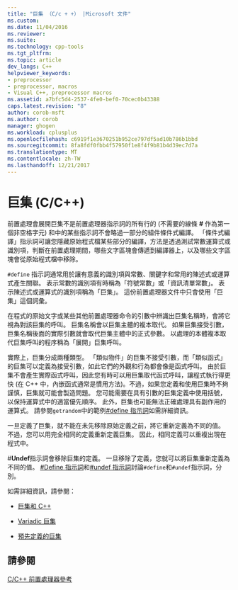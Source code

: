 ```yaml
---
title: "巨集 （C/c + +） |Microsoft 文件"
ms.custom: 
ms.date: 11/04/2016
ms.reviewer: 
ms.suite: 
ms.technology: cpp-tools
ms.tgt_pltfrm: 
ms.topic: article
dev_langs: C++
helpviewer_keywords:
- preprocessor
- preprocessor, macros
- Visual C++, preprocessor macros
ms.assetid: a7bfc5d4-2537-4fe0-bef0-70cec0b43388
caps.latest.revision: "8"
author: corob-msft
ms.author: corob
manager: ghogen
ms.workload: cplusplus
ms.openlocfilehash: c6919f1e3670251b952ce797df5ad10b786b1bbd
ms.sourcegitcommit: 8fa8fdf0fbb4f57950f1e8f4f9b81b4d39ec7d7a
ms.translationtype: MT
ms.contentlocale: zh-TW
ms.lasthandoff: 12/21/2017
---
```

# <a name="macros-cc"></a>巨集 (C/C++)
前置處理會展開巨集不是前置處理器指示詞的所有行的 (不需要的線條 **#** 作為第一個非空格字元) 和中的某些指示詞不會略過一部分的組件條件式編譯。 「條件式編譯」指示詞可讓您隱藏原始程式檔某些部分的編譯，方法是透過測試常數運算式或識別項，判斷在前置處理期間，哪些文字區塊會傳遞到編譯器上，以及哪些文字區塊會從原始程式檔中移除。  
  
 `#define` 指示詞通常用於讓有意義的識別項與常數、關鍵字和常用的陳述式或運算式產生關聯。 表示常數的識別項有時稱為「符號常數」或「資訊清單常數」。 表示陳述式或運算式的識別項稱為「巨集」。 這份前置處理器文件中只會使用「巨集」這個詞彙。  
  
 在程式的原始文字或某些其他前置處理器命令的引數中辨識出巨集名稱時，會將它視為對該巨集的呼叫。 巨集名稱會以巨集主體的複本取代。 如果巨集接受引數，巨集名稱後面的實際引數就會取代巨集主體中的正式參數。 以處理的本體複本取代巨集呼叫的程序稱為「展開」巨集呼叫。  
  
 實際上，巨集分成兩種類型。 「類似物件」的巨集不接受引數，而「類似函式」的巨集可以定義為接受引數，如此它們的外觀和行為都會像是函式呼叫。 由於巨集不會產生實際函式呼叫，因此您有時可以用巨集取代函式呼叫，讓程式執行得更快  (在 C++ 中，內嵌函式通常是慣用方法)。不過，如果您定義和使用巨集時不夠謹慎，巨集就可能會製造問題。 您可能需要在具有引數的巨集定義中使用括號，以保持運算式中的適當優先順序。 此外，巨集也可能無法正確處理具有副作用的運算式。 請參閱`getrandom`中的範例[#define 指示詞](../preprocessor/hash-define-directive-c-cpp.md)如需詳細資訊。  
  
 一旦定義了巨集，就不能在未先移除原始定義之前，將它重新定義為不同的值。 不過，您可以用完全相同的定義重新定義巨集。 因此，相同定義可以重複出現在程式中。  
  
 #**Undef**指示詞會移除巨集的定義。 一旦移除了定義，您就可以將巨集重新定義為不同的值。 [#Define 指示詞](../preprocessor/hash-define-directive-c-cpp.md)和[#undef 指示詞](../preprocessor/hash-undef-directive-c-cpp.md)討論`#define`和`#undef`指示詞，分別。  
  
 如需詳細資訊，請參閱：  
  
-   [巨集和 C++](../preprocessor/macros-and-cpp.md)  
  
-   [Variadic 巨集](../preprocessor/variadic-macros.md)  
  
-   [預先定義的巨集](../preprocessor/predefined-macros.md)  
  
## <a name="see-also"></a>請參閱  
 [C/C++ 前置處理器參考](../preprocessor/c-cpp-preprocessor-reference.md)